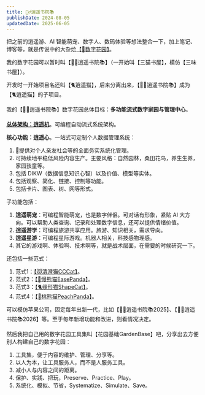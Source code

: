 ```yaml
---
title: 🧚‍♂️逍遥书院📚
publishDate: 2024-08-05
updatedDate: 2025-06-05
---
```


把之前的逍遥游、AI 智能萌宠、数字人、数码体验等想法整合一下，加上笔记、博客等，就是传说中的大杂烩[【🌸数字花园】](/main/3-digital-garden)。

我的数字花园可以暂时叫【🧚‍♂️逍遥书院📚】（一开始叫【三猫书屋】，模仿【三味书屋】）。

开发时一开始项目名还叫【🐈逍遥猫】，后来分离出来，【🧚‍♂️逍遥书院📚】成为【🐈逍遥猫】的子项目。

我的【🧚‍♂️逍遥书院📚】数字花园总体目标：**多功能流式数字家园与管理中心**。

[**总体架构：逍遥机**](/main/2-architecture)。可编程自动流式系统架构。

**核心功能：逍遥心**。一站式可定制个人数据管理系统：

1. 🍑提供对个人亲友社会等的全面务实系统化管理。
2. 可持续地平稳低风险内容生产。主要风格：自然园林，桑田花鸟，养生生养，家园孩童等。
2. 包括 DIKW（数据信息知识心智）以及价值、模型等实体。
3. 包括观察、简化、链接、控制等功能。
4. 包括卡片、图表、树、网等形式。

子功能包括：

1. **逍遥萌宠**：可编程智能萌宠，也是数字伴侣。可对话有形象，紧贴 AI 大方向。可以帮助人类查询、记录和处理数字信息，还可以提供情绪价值。
2. **逍遥游学**：可编程旅游共享应用。旅游、知识相关，需求导向。
3. **逍遥星游**：可编程星际游戏。机器人相关，科技感物理感。
4. 其它的游戏啊、体验啊、技术啊等，就是战术层面，在需要的时候研究一下。

还包括一些范式：

1. 范式1：[【😻清澄猫CCCat】](/paradigms/1-cccat)。
2. 范式2：[【🐼慢熊猫EasePanda】](/paradigms/2-easepanda)。
3. 范式3：[【🐈缘形猫ShapeCat】](/paradigms/3-shapecat)。
4. 范式4：[【🍑桃熊猫PeachPanda】](/paradigms/4-peachpanda)。
<!-- 5. 范式5：[【🐣鼓励鸡PepChick】](/paradigms/5-pepchick)。专注鼓励的范式。
6. 范式6：[【🌸梦幻桃源】](/paradigms/6-dream-xanadu)。梦幻游戏开发。 -->

可以模仿苹果公司，固定每年出新一代，比如【🧚‍♂️逍遥书院📚2025】、【🧚‍♂️逍遥书院📚2026】等。至于每年新增功能和改进，则看情况决定。

然后我把自己用的数字花园工具集叫【花园基础GardenBase】吧，分享出去方便别人构建自己的数字花园：

1. 工具集，便于内容的维护、管理、分享等。
2. 以人为本，让工具服务人，而不是人服务工具。
3. 减小人与内容之间的距离。
4. 保护、实践、把玩，Preserve、Practice、Play。
5. 系统化、模拟、节省，Systematize、Simulate、Save。
